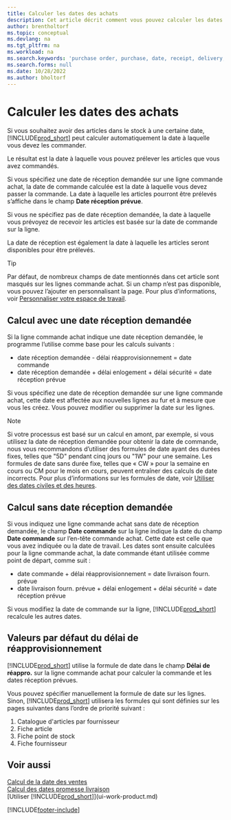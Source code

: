 ```yaml
---
title: Calculer les dates des achats
description: Cet article décrit comment vous pouvez calculer les dates des achats.
author: brentholtorf
ms.topic: conceptual
ms.devlang: na
ms.tgt_pltfrm: na
ms.workload: na
ms.search.keywords: 'purchase order, purchase, date, receipt, delivery, lead time'
ms.search.forms: null
ms.date: 10/28/2022
ms.author: bholtorf
---
```

# Calculer les dates des achats

Si vous souhaitez avoir des articles dans le stock à une certaine date, [!INCLUDE[prod_short](includes/prod_short.md)] peut calculer automatiquement la date à laquelle vous devez les commander. 

Le résultat est la date à laquelle vous pouvez prélever les articles que vous avez commandés.  

Si vous spécifiez une date de réception demandée sur une ligne commande achat, la date de commande calculée est la date à laquelle vous devez passer la commande. La date à laquelle les articles pourront être prélevés s’affiche dans le champ **Date réception prévue**.  

Si vous ne spécifiez pas de date réception demandée, la date à laquelle vous prévoyez de recevoir les articles est basée sur la date de commande sur la ligne. 

La date de réception est également la date à laquelle les articles seront disponibles pour être prélevés.  

> [!TIP]
> Par défaut, de nombreux champs de date mentionnés dans cet article sont masqués sur les lignes commande achat. Si un champ n’est pas disponible, vous pouvez l’ajouter en personnalisant la page. Pour plus d’informations, voir [Personnaliser votre espace de travail](ui-personalization-user.md).

## Calcul avec une date réception demandée

Si la ligne commande achat indique une date réception demandée, le programme l’utilise comme base pour les calculs suivants :  

- date réception demandée - délai réapprovisionnement = date commande  
- date réception demandée + délai enlogement + délai sécurité = date réception prévue  

Si vous spécifiez une date de réception demandée sur une ligne commande achat, cette date est affectée aux nouvelles lignes au fur et à mesure que vous les créez. Vous pouvez modifier ou supprimer la date sur les lignes.  

> [!NOTE]
> Si votre processus est basé sur un calcul en amont, par exemple, si vous utilisez la date de réception demandée pour obtenir la date de commande, nous vous recommandons d’utiliser des formules de date ayant des durées fixes, telles que "5D" pendant cinq jours ou "1W" pour une semaine. Les formules de date sans durée fixe, telles que « CW » pour la semaine en cours ou CM pour le mois en cours, peuvent entraîner des calculs de date incorrects. Pour plus d’informations sur les formules de date, voir [Utiliser des dates civiles et des heures](ui-enter-date-ranges.md).

## Calcul sans date réception demandée

Si vous indiquez une ligne commande achat sans date de réception demandée, le champ **Date commande** sur la ligne indique la date du champ **Date commande** sur l’en-tête commande achat. Cette date est celle que vous avez indiquée ou la date de travail. Les dates sont ensuite calculées pour la ligne commande achat, la date commande étant utilisée comme point de départ, comme suit :  

- date commande + délai réapprovisionnement = date livraison fourn. prévue  
- date livraison fourn. prévue + délai enlogement + délai sécurité = date réception prévue  

Si vous modifiez la date de commande sur la ligne, [!INCLUDE[prod_short](includes/prod_short.md)] recalcule les autres dates.  

## Valeurs par défaut du délai de réapprovisionnement

[!INCLUDE[prod_short](includes/prod_short.md)] utilise la formule de date dans le champ **Délai de réappro.** sur la ligne commande achat pour calculer la commande et les dates réception prévues.  

Vous pouvez spécifier manuellement la formule de date sur les lignes. Sinon, [!INCLUDE[prod_short](includes/prod_short.md)] utilisera les formules qui sont définies sur les pages suivantes dans l’ordre de priorité suivant :

1. Catalogue d'articles par fournisseur
2. Fiche article
3. Fiche point de stock
4. Fiche fournisseur

## Voir aussi

[Calcul de la date des ventes](sales-date-calculation-for-sales.md)  
[Calcul des dates promesse livraison](sales-how-to-calculate-order-promising-dates.md)  
[Utiliser [!INCLUDE[prod_short](includes/prod_short.md)]](ui-work-product.md)  


[!INCLUDE[footer-include](includes/footer-banner.md)]
